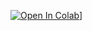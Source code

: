 [![Open In Colab](https://colab.research.google.com/assets/colab-badge.svg)](https://colab.research.google.com/github/mraarone/dsbaseline/{cookiecutter.repo_name}/notebooks/notebook.ipynb)]
